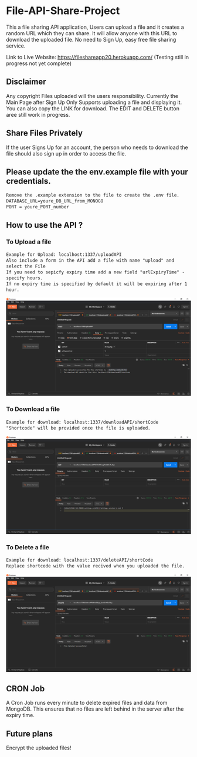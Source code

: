 # File-API-Share-Project

This a file sharing API application, Users can upload a file and it creates a random URL which they can share. 
It will allow anyone with this URL to download the uploaded file. No need to Sign Up, easy free file sharing service. 

Link to Live Website: https://fileshareapp20.herokuapp.com/ (Testing still in progress not yet complete)

## Disclaimer
Any copyright Files uploaded will the users responsibility.
Currently the Main Page after Sign Up Only Supports uploading a file and displaying it. You can also copy the LINK for download.
The EDIT and DELETE button aree still work in progress.

## Share Files Privately 
If the user Signs Up for an account, the person who needs to download the file should also sign up in order to access the file.

## Please update the the env.example file with your credentials.
	Remove the .example extension to the file to create the .env file.
	DATABASE_URL=youre_DB_URL_from_MONOGO
	PORT = youre_PORT_number
	
## How to use the API ?
###	To Upload a file
	Example for Upload: localhost:1337/uploadAPI
	Also include a form in the API add a file with name "upload" and select the File
	If you need to sepicfy expiry time add a new field "urlExpiryTime" - specify hours.
	If no expiry time is specified by default it will be expiring after 1 hour.
![Alt Text](https://github.com/hookFang/File-API-Project/blob/master/API%20Photos/UploadAPIExample.PNG)
### To Download a file
	Example for download: localhost:1337/downloadAPI/shortCode
	"Shortcode" will be provided once the file is uploaded.
![Alt Text](https://github.com/hookFang/File-API-Project/blob/master/API%20Photos/DownloadAPIExample.PNG)
### To Delete a file
	Example for download: localhost:1337/deleteAPI/shortCode
	Replace shortcode with the value recived when you uploaded the file.
![Alt Text](https://github.com/hookFang/File-API-Project/blob/master/API%20Photos/DeleteAPIExample.PNG)
	
## CRON Job
A Cron Job runs every minute to delete expired files and data from MongoDB. This ensures that no files are left behind in the server after the expiry time.

## Future plans
Encrypt the uploaded files!

